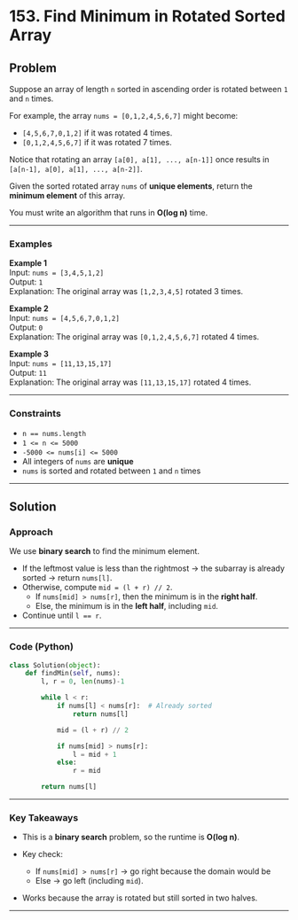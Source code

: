 # 153. Find Minimum in Rotated Sorted Array

## Problem
Suppose an array of length `n` sorted in ascending order is rotated between `1` and `n` times.  

For example, the array `nums = [0,1,2,4,5,6,7]` might become:  
- `[4,5,6,7,0,1,2]` if it was rotated 4 times.  
- `[0,1,2,4,5,6,7]` if it was rotated 7 times.  

Notice that rotating an array `[a[0], a[1], ..., a[n-1]]` once results in `[a[n-1], a[0], a[1], ..., a[n-2]]`.  

Given the sorted rotated array `nums` of **unique elements**, return the **minimum element** of this array.  

You must write an algorithm that runs in **O(log n)** time.  

---

### Examples
**Example 1**  
Input: `nums = [3,4,5,1,2]`  
Output: `1`  
Explanation: The original array was `[1,2,3,4,5]` rotated 3 times.  

**Example 2**  
Input: `nums = [4,5,6,7,0,1,2]`  
Output: `0`  
Explanation: The original array was `[0,1,2,4,5,6,7]` rotated 4 times.  

**Example 3**  
Input: `nums = [11,13,15,17]`  
Output: `11`  
Explanation: The original array was `[11,13,15,17]` rotated 4 times.  

---

### Constraints
- `n == nums.length`  
- `1 <= n <= 5000`  
- `-5000 <= nums[i] <= 5000`  
- All integers of `nums` are **unique**  
- `nums` is sorted and rotated between `1` and `n` times  

---

## Solution

### Approach
We use **binary search** to find the minimum element.  
- If the leftmost value is less than the rightmost → the subarray is already sorted → return `nums[l]`.  
- Otherwise, compute `mid = (l + r) // 2`.  
  - If `nums[mid] > nums[r]`, then the minimum is in the **right half**.  
  - Else, the minimum is in the **left half**, including `mid`.  
- Continue until `l == r`.  

---

### Code (Python)
```python
class Solution(object):
    def findMin(self, nums):
        l, r = 0, len(nums)-1

        while l < r:
            if nums[l] < nums[r]:  # Already sorted
                return nums[l]

            mid = (l + r) // 2

            if nums[mid] > nums[r]:
                l = mid + 1
            else:
                r = mid

        return nums[l]
```

---

### Key Takeaways
- This is a **binary search** problem, so the runtime is **O(log n)**.  

- Key check:  
  - If `nums[mid] > nums[r]` → go right because the domain would be 
  - Else → go left (including `mid`).  
- Works because the array is rotated but still sorted in two halves.  

---
